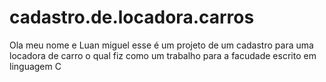 # cadastro.de.locadora.carros
Ola meu nome e Luan miguel
esse é um projeto de um cadastro para uma locadora de carro
o qual fiz como um trabalho para a facudade
escrito em linguagem C
